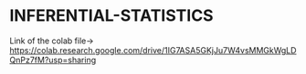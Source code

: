 # INFERENTIAL-STATISTICS

Link of the colab file-> https://colab.research.google.com/drive/1IG7ASA5GKjJu7W4vsMMGkWgLDQnPz7fM?usp=sharing
